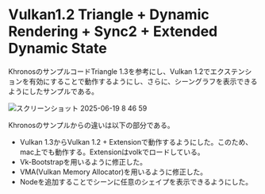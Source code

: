 # Vulkan1.2 Triangle + Dynamic Rendering + Sync2 + Extended Dynamic State

KhronosのサンプルコードTriangle 1.3を参考にし、Vulkan 1.2でエクステンションを有効にすることで動作するようにし、さらに、シーングラフを表示できるようにしたサンプルである。

![スクリーンショット 2025-06-19 8 46 59](https://github.com/user-attachments/assets/3ff90862-e673-4f98-a79c-e360ec8a6fdf)

Khronosのサンプルからの違いは以下の部分である。

* Vulkan 1.3からVulkan 1.2 + Extensionで動作するようにした。このため、mac上でも動作する。Extensionはvolkでロードしている。
* Vk-Bootstrapを用いるように修正した。
* VMA(Vulkan Memory Allocator)を用いるように修正した。
* Nodeを追加することでシーンに任意のシェイプを表示できるようにした。
